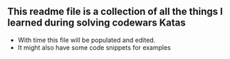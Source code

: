 ## This readme file is a collection of all the things I learned during solving codewars Katas

- With time this file will be populated and edited.
- It might also have some code snippets for examples